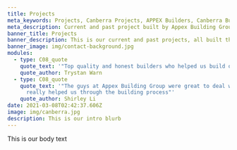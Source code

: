 ```yaml
---
title: Projects
meta_keywords: Projects, Canberra Projects, APPEX Builders, Canberra Builders.
meta_description: Current and past project built by Appex Building Group
banner_title: Projects
banner_description: This is our current and past projects, all built through Appex Building Group.
banner_image: img/contact-background.jpg
modules:
  - type: C08_quote
    quote_text: '"Top quality and honest builders who helped us build our dream home."'
    quote_author: Trystan Warn
  - type: C08_quote
    quote_text: '"The guys at Appex Building Group were great to deal with, they
      really helped us through the building process"'
    quote_author: Shirley Li
date: 2021-03-08T02:42:37.606Z
image: img/canberra.jpg
description: This is our intro blurb
---
```

This is our body text